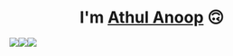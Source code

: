 <div align="center">
   <h1>I'm <a href="https://alpha-og.github.io/portfolio/">Athul Anoop</a> 🙃</h1>
  <div style="display:flex; flex-direction:row;">
   <img src="https://github-profile-summary-cards.vercel.app/api/cards/profile-details?username=alpha-og&theme=dracula"/>
   <img src="https://github-profile-summary-cards.vercel.app/api/cards/repos-per-language?username=alpha-og&theme=dracula"/>
   <img src="https://github-profile-summary-cards.vercel.app/api/cards/stats?username=alpha-og&theme=dracula"/>
       
  </div>
</div>


<!--
**alpha-og/alpha-og** is a ✨ _special_ ✨ repository because its `README.md` (this file) appears on your GitHub profile.

Here are some ideas to get you started:

- 🔭 I’m currently working on ...
- 🌱 I’m currently learning ...
- 👯 I’m looking to collaborate on ...
- 🤔 I’m looking for help with ...
- 💬 Ask me about ...
- 📫 How to reach me: ...
- 😄 Pronouns: ...
- ⚡ Fun fact: ...
-->
